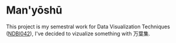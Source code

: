 # Man'yōshū
This project is my semestral work for Data Visualization Techniques ([NDBI042](https://is.cuni.cz/studium/predmety/index.php?tid=&do=predmet&kod=NDBI042)), I've decided to vizualize something with 万葉集.